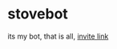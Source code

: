 # stovebot
its my bot, that is all, 
[invite link](https://discord.com/api/oauth2/authorize?client_id=786585812216709132&permissions=2048&scope=bot)

